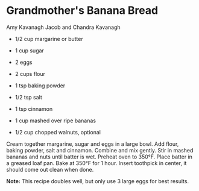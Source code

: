 # Grandmother's Banana Bread

Amy Kavanagh
Jacob and Chandra Kavanagh

- 1/2 cup margarine or butter
- 1 cup sugar
- 2 eggs
- 2 cups flour
- 1 tsp baking powder
- 1/2 tsp salt

- 1 tsp cinnamon
- 1 cup mashed over ripe bananas
- 1/2 cup chopped walnuts, optional

Cream together margarine, sugar and eggs in a large bowl. Add flour, baking powder, salt and cinnamon. Combine and mix gently. Stir in mashed bananas and nuts until batter is wet. Preheat oven to 350°F.  Place batter in a greased loaf pan. Bake at 350°F for 1 hour. Insert toothpick in center, it should come out clean when done.

**Note:** This recipe doubles well, but only use 3 large eggs for best results.
